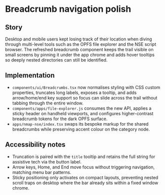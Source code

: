 # Breadcrumb navigation polish

## Story
Desktop and mobile users kept losing track of their location when diving through multi-level tools such as the OPFS file explorer and the NSE script browser. The refreshed breadcrumb component keeps the trail visible on small screens by pinning it under the app chrome and adds hover tooltips so deeply nested directories can still be identified.

## Implementation
- `components/ui/Breadcrumbs.tsx` now normalises styling with CSS custom properties, truncates long labels, exposes a tooltip, and adds arrow/home/end key support so focus can slide across the trail without tabbing through the entire window.
- `components/apps/file-explorer.js` consumes the new API, applies a sticky header on handheld viewports, and configures higher-contrast breadcrumb tokens for the dark OPFS surface.
- `apps/nmap-nse/index.tsx` swaps its bespoke markup for the shared breadcrumbs while preserving accent colour on the category node.

## Accessibility notes
- Truncation is paired with the `title` tooltip and retains the full string for assistive tech via the button label.
- Arrow keys, Home, and End move focus without triggering navigation, matching menu bar patterns.
- Sticky positioning only activates on compact layouts, preventing nested scroll traps on desktop where the bar already sits within a fixed window chrome.

